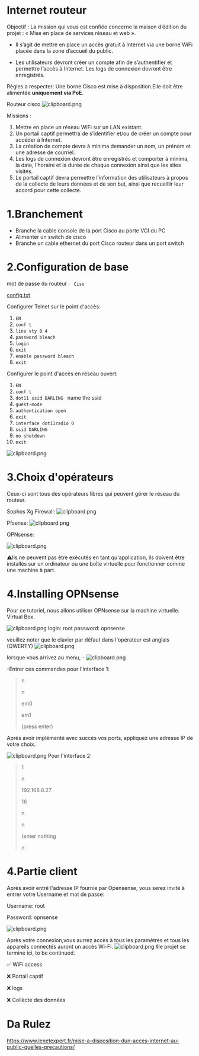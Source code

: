 # Internet routeur


Objectif : La mission qui vous est confiée concerne la maison d’édition du projet : « Mise en place de services réseau et web ».

* Il s’agit de mettre en place un accès gratuit à Internet via une borne WiFi placée dans la zone d’accueil du public.

* Les utilisateurs devront créer un compte afin de s’authentifier et permettre l’accès à Internet. Les logs de connexion devront être enregistrés.




Règles a respecter: Une borne Cisco est mise à disposition.Elle doit être alimentée **uniquement via PoE**.


Routeur cisco
![clipboard.png](SpoxSnqVZ-clipboard.png)

Missions :
1. Mettre en place un réseau WiFi sur un LAN existant.
2. Un portail captif permettra de s’identifier et/ou de créer un compte pour accéder à Internet.
3. La création de compte devra à minima demander un nom, un prénom et une adresse de courriel.
4. Les logs de connexion devront être enregistrés et comporter à minima, la date, l’horaire et la durée de chaque connexion ainsi que les sites visités.
5. Le portail captif devra permettre l’information des utilisateurs à propos de la collecte de leurs données et de son but, ainsi que recueillir leur accord pour cette collecte.


# 1.Branchement
* Branche la cable console de la port Cisco au porte VGI du PC
* Alimenter un switch de cisco
* Branche un cable ethernet du port Cisco routeur dans un port switch


# 2.Configuration de base
mot de passe du routeur : ``` Ciso```

[config.txt]()

Configurer Telnet sur le point d'accès:

1. ``` EN  ```
2. ``` conf t ```
3. ``` line vty 0 4  ```
4. ``` password bleach  ``` 
5. ``` login  ```
6. ``` exit  ```
7. ``` enable password bleach  ```
8. ``` exit ```

Configurer le point d'accès en réseau ouvert: 
1. ``` EN  ```
2. ``` conf t ```
3. ``` dot11 ssid DARLING  ``` name the ssid
4. ``` guest-mode  ```
5. ``` authentication open ```
6. ``` exit ```
7. ``` interface dot11radio 0 ```
8. ``` ssid DARLING  ```
9. ``` no shutdown  ```
10. ```exit ```



![clipboard.png](5yP0dbWLY-clipboard.png)

# 3.Choix d'opérateurs
Ceux-ci sont tous des opérateurs libres qui peuvent gérer le réseau du routeur.


 Sophos Xg Firewall: ![clipboard.png](hPJQ0V6BJ-clipboard.png)
 
 Pfsense:
 ![clipboard.png](Dxa0zz-Px-clipboard.png)

 OPNsense:
 
 ![clipboard.png](utGlUEy7I-clipboard.png)


⚠️Ils ne peuvent pas être exécutés en tant qu'application, ils doivent être installés sur un ordinateur ou une boîte virtuelle pour fonctionner comme une machine à part.


# 4.Installing OPNsense


Pour ce tutoriel, nous allons utiliser OPNsense sur la machine virtuelle. Virtual Box.

![clipboard.png](H7n1MyyWR-clipboard.png)
login: root
password: opnsense

veuillez noter que le clavier par défaut dans l'opérateur est anglais (QWERTY)
![clipboard.png](MB3qdypHv-clipboard.png)

lorsque vous arrivez au menu, -
![clipboard.png](8jUbXLDM5-clipboard.png)

-Entrer ces commandes pour l'interface 1:


>n 
>
>n
> 
>em0
>
>em1
>
>(press enter)

Après avoir implémenté avec succès vos ports, appliquez une adresse IP de votre choix.

![clipboard.png](64cn34E8j-clipboard.png)
Pour l'interface 2:

>
>1
>
>n
>
>192.168.8.27
>
>16
>
>n
>
>n
>
>(enter nothing
>
>n


# 4.Partie client
Après avoir entré l'adresse IP fournie par Opensense, vous serez invité à entrer votre Username et mot de passe:

Username: root

Password: opnsense

![clipboard.png](4583xsV2m-clipboard.png)


Après votre connexion,vous aurrez accès à tous les paramètres et tous les appareils connectés auront un accès Wi-Fi.
![clipboard.png](-gq2RqG9a-clipboard.png)
◊le projet se termine ici, to be continued.

✅ WiFi access

❌ Portail captif

❌ logs

❌ Collècte des données


# Da Rulez

https://www.lenetexpert.fr/mise-a-disposition-dun-acces-internet-au-public-quelles-precautions/ 



